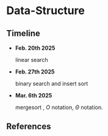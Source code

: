 # Data-Structure

## Timeline

- **Feb. 20th 2025**

    linear search

- **Feb. 27th 2025**

    binary search and insert sort

- **Mar. 6th 2025**

    mergesort , $O$ notation, $\Theta$ notation.

## References

